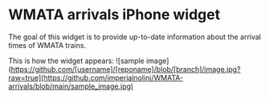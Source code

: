 # WMATA arrivals iPhone widget

The goal of this widget is to provide up-to-date information about the arrival times of WMATA trains.

This is how the widget appears:
![sample image](https://github.com/[username]/[reponame]/blob/[branch]/image.jpg?raw=true](https://github.com/imperialnolini/WMATA-arrivals/blob/main/sample_image.jpg)
